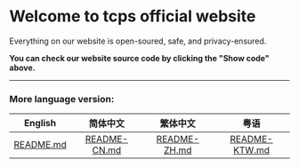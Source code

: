 # Welcome to tcps official website
Everything on our website is open-soured, safe, and privacy-ensured.

**You can check our website source code by clicking the "Show code" above.**

---
### More language version:
|English|简体中文|繁体中文|粤语|
|:---:|:---:|:---:|:---:|
|[README.md](https://github.com/ttcps/ttcps.github.io/new/master/README.md)|[README-CN.md](https://github.com/ttcps/ttcps.github.io/new/master/README-CN.md)|[README-ZH.md](https://github.com/ttcps/ttcps.github.io/new/master/README-ZH.md)|[README-KTW.md](https://github.com/ttcps/ttcps.github.io/new/master/README-KTW.md)|
